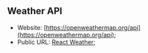 ## Weather API

- Website: [https://openweathermap.org/api](https://openweathermap.org/api);
- Public URL: [React Weather](https://dariakulish1.github.io/reactweatherapp);
